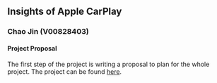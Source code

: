 ## Insights of Apple CarPlay
### Chao Jin (V00828403)


#### Project Proposal
The first step of the project is writing a proposal to plan for the whole project. The project can be found [here](https://xuniong123-jinchao.github.io/CSC561_Project/proposal.html).
